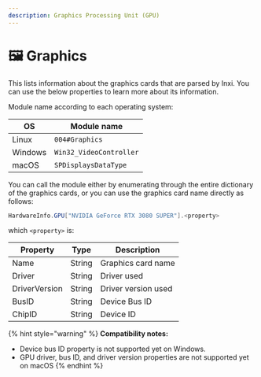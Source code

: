 ```yaml
---
description: Graphics Processing Unit (GPU)
---
```


# 🖼 Graphics

This lists information about the graphics cards that are parsed by Inxi. You can use the below properties to learn more about its information.

Module name according to each operating system:

| OS      | Module name             |
| ------- | ----------------------- |
| Linux   | `004#Graphics`          |
| Windows | `Win32_VideoController` |
| macOS   | `SPDisplaysDataType`    |

You can call the module either by enumerating through the entire dictionary of the graphics cards, or you can use the graphics card name directly as follows:

```csharp
HardwareInfo.GPU["NVIDIA GeForce RTX 3080 SUPER"].<property>
```

which `<property>` is:

| Property      | Type   | Description         |
| ------------- | ------ | ------------------- |
| Name          | String | Graphics card name  |
| Driver        | String | Driver used         |
| DriverVersion | String | Driver version used |
| BusID         | String | Device Bus ID       |
| ChipID        | String | Device ID           |

{% hint style="warning" %}
**Compatibility notes:**

* Device bus ID property is not supported yet on Windows.
* GPU driver, bus ID, and driver version properties are not supported yet on macOS
{% endhint %}
